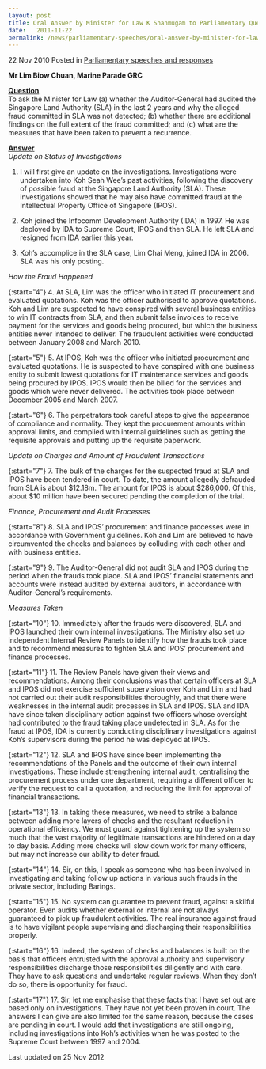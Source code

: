 ```yaml
---
layout: post
title: Oral Answer by Minister for Law K Shanmugam to Parliamentary Question on SLA Fraud Case
date:   2011-11-22
permalink: /news/parliamentary-speeches/oral-answer-by-minister-for-law-k-shanmugam-to-parliamentary-question-on-sla-fraud-case
---
```


22 Nov 2010 Posted in [Parliamentary speeches and responses](/news/parliamentary-speeches) 

**Mr Lim Biow Chuan, Marine Parade GRC**

**<u>Question</u>**  
To ask the Minister for Law (a) whether the Auditor-General had audited the Singapore Land Authority (SLA) in the last 2 years and why the alleged fraud committed in SLA was not detected; (b) whether there are additional findings on the full extent of the fraud committed; and (c) what are the measures that have been taken to prevent a recurrence.


**<u>Answer</u>**  
*Update on Status of Investigations*


1. I will first give an update on the investigations. Investigations were undertaken into Koh Seah Wee’s past activities, following the discovery of possible fraud at the Singapore Land Authority (SLA). These investigations showed that he may also have committed fraud at the Intellectual Property Office of Singapore (IPOS). 
 
2. Koh joined the Infocomm Development Authority (IDA) in 1997. He was deployed by IDA to Supreme Court, IPOS and then SLA. He left SLA and resigned from IDA earlier this year.
 
3. Koh’s accomplice in the SLA case, Lim Chai Meng, joined IDA in 2006. SLA was his only posting.

*How the Fraud Happened*

{:start="4"}
4. At SLA, Lim was the officer who initiated IT procurement and evaluated quotations. Koh was the officer authorised to approve quotations. Koh and Lim are suspected to have conspired with several business entities to win IT contracts from SLA, and then submit false invoices to receive payment for the services and goods being procured, but which the business entities never intended to deliver. The fraudulent activities were conducted between January 2008 and March 2010. 

{:start="5"}
5. At IPOS, Koh was the officer who initiated procurement and evaluated quotations. He is suspected to have conspired with one business entity to submit lowest quotations for IT maintenance services and goods being procured by IPOS. IPOS would then be billed for the services and goods which were never delivered. The activities took place between December 2005 and March 2007. 

{:start="6"}
6. The perpetrators took careful steps to give the appearance of compliance and normality. They kept the procurement amounts within approval limits, and complied with internal guidelines such as getting the requisite approvals and putting up the requisite paperwork. 

*Update on Charges and Amount of Fraudulent Transactions*

{:start="7"}
7. The bulk of the charges for the suspected fraud at SLA and IPOS have been tendered in court. To date, the amount allegedly defrauded from SLA is about $12.18m. The amount for IPOS is about $286,000. Of this, about $10 million have been secured pending the completion of the trial.


*Finance, Procurement and Audit Processes*


{:start="8"}
8. SLA and IPOS’ procurement and finance processes were in accordance with Government guidelines. Koh and Lim are believed to have circumvented the checks and balances by colluding with each other and with business entities. 


{:start="9"}
9. The Auditor-General did not audit SLA and IPOS during the period when the frauds took place. SLA and IPOS’ financial statements and accounts were instead audited by external auditors, in accordance with Auditor-General’s requirements. 

*Measures Taken*


{:start="10"}
10. Immediately after the frauds were discovered, SLA and IPOS launched their own internal investigations. The Ministry also set up independent Internal Review Panels to identify how the frauds took place and to recommend measures to tighten SLA and IPOS’ procurement and finance processes. 

{:start="11"}
11. The Review Panels have given their views and recommendations. Among their conclusions was that certain officers at SLA and IPOS did not exercise sufficient supervision over Koh and Lim and had not carried out their audit responsibilities thoroughly, and that there were weaknesses in the internal audit processes in SLA and IPOS.  SLA and IDA have since taken disciplinary action against two officers whose oversight had contributed to the fraud taking place undetected in SLA.  As for the fraud at IPOS, IDA is currently conducting disciplinary investigations against Koh’s supervisors during the period he was deployed at IPOS. 
 
{:start="12"} 
12. SLA and IPOS have since been implementing the recommendations of the Panels and the outcome of their own internal investigations. These include strengthening internal audit, centralising the procurement process under one department, requiring a different officer to verify the request to call a quotation, and reducing the limit for approval of financial transactions.    

{:start="13"}
13. In taking these measures, we need to strike a balance between adding more layers of checks and the resultant reduction in operational efficiency. We must guard against tightening up the system so much that the vast majority of legitimate transactions are hindered on a day to day basis. Adding more checks will slow down work for many officers, but may not increase our ability to deter fraud.

{:start="14"}
14. Sir, on this, I speak as someone who has been involved in investigating and taking follow up actions in various such frauds in the private sector, including Barings.
 
{:start="15"} 
15. No system can guarantee to prevent fraud, against a skilful operator. Even audits whether external or internal are not always guaranteed to pick up fraudulent activities.  The real insurance against fraud is to have vigilant people supervising and discharging their responsibilities properly. 

{:start="16"}
16. Indeed, the system of checks and balances is built on the basis that officers entrusted with the approval authority and supervisory responsibilities discharge those responsibilities diligently and with care. They have to ask questions and undertake regular reviews. When they don’t do so, there is opportunity for fraud.
 
{:start="17"} 
17. Sir, let me emphasise that these facts that I have set out are based only on investigations. They have not yet been proven in court. The answers I can give are also limited for the same reason, because the cases are pending in court. I would add that investigations are still ongoing, including investigations into Koh’s activities when he was posted to the Supreme Court between 1997 and 2004.




<p class="right-side-updated">Last updated on 25 Nov 2012</p> 
